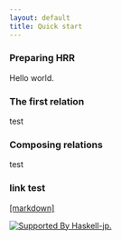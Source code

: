```yaml
---
layout: default
title: Quick start
---
```


### Preparing HRR

Hello world.

### The first relation

test

### Composing relations

test

### link test

[[markdown]](https://github.com/khibino/haskell-relational-record/blob/master/doc/slide/Haskell-Day-201609/HRR.md)

[![Supported By Haskell-jp.](https://haskell.jp/img/supported-by-haskell-jp.svg)](https://haskell.jp/blog/posts/links.html#khibino.github.io/haskell-relational-record)

<!-- <a href="https://haskell.jp/blog/posts/links.html#khibino.github.io/haskell-relational-record"><img width="234" src="https://haskell.jp/img/supported-by-haskell-jp.svg" alt="Supported By Haskell-jp."></a> -->
